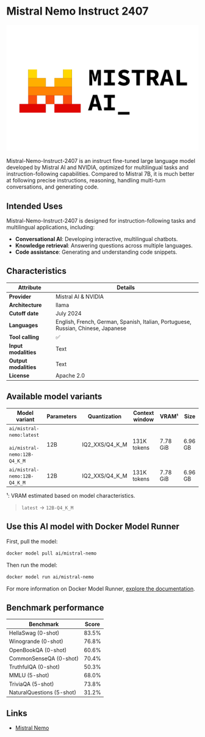 # Mistral Nemo Instruct 2407

![logo](https://github.com/docker/model-cards/raw/refs/heads/main/logos/mistral-280x184-overview@2x.svg)

Mistral-Nemo-Instruct-2407 is an instruct fine-tuned large language model developed by Mistral AI and NVIDIA, optimized for multilingual tasks and instruction-following capabilities.
Compared to Mistral 7B, it is much better at following precise instructions, reasoning, handling multi-turn conversations, and generating code.

## Intended Uses

Mistral-Nemo-Instruct-2407 is designed for instruction-following tasks and multilingual applications, including:

- **Conversational AI**: Developing interactive, multilingual chatbots.
- **Knowledge retrieval**: Answering questions across multiple languages.
- **Code assistance**: Generating and understanding code snippets.

## Characteristics

| Attribute             | Details                                                                                 |
|-----------------------|-----------------------------------------------------------------------------------------|
| **Provider**          | Mistral AI & NVIDIA                                                                     |
| **Architecture**      | llama                                                                                   |
| **Cutoff date**       | July 2024                                                                               |
| **Languages**         | English, French, German, Spanish, Italian, Portuguese, Russian, Chinese, Japanese       |
| **Tool calling**      | ✅                                                                                      |
| **Input modalities**  | Text                                                                                    |
| **Output modalities** | Text                                                                                    |
| **License**           | Apache 2.0                                                                              |

## Available model variants

| Model variant | Parameters | Quantization | Context window | VRAM¹ | Size |
|---------------|------------|--------------|----------------|------|-------|
| `ai/mistral-nemo:latest`<br><br>`ai/mistral-nemo:12B-Q4_K_M` | 12B | IQ2_XXS/Q4_K_M | 131K tokens | 7.78 GiB | 6.96 GB |
| `ai/mistral-nemo:12B-Q4_K_M` | 12B | IQ2_XXS/Q4_K_M | 131K tokens | 7.78 GiB | 6.96 GB |

¹: VRAM estimated based on model characteristics.

> `latest` → `12B-Q4_K_M`

## Use this AI model with Docker Model Runner

First, pull the model:

```bash
docker model pull ai/mistral-nemo
```

Then run the model:

```bash
docker model run ai/mistral-nemo
```

For more information on Docker Model Runner, [explore the documentation](https://docs.docker.com/desktop/features/model-runner/).

## Benchmark performance

| Benchmark                   | Score |
|-----------------------------|-------|
| HellaSwag (0-shot)          | 83.5% |
| Winogrande (0-shot)         | 76.8% |
| OpenBookQA (0-shot)         | 60.6% |
| CommonSenseQA (0-shot)      | 70.4% |
| TruthfulQA (0-shot)         | 50.3% |
| MMLU (5-shot)               | 68.0% |
| TriviaQA (5-shot)           | 73.8% |
| NaturalQuestions (5-shot)   | 31.2% |

## Links

- [Mistral Nemo](https://mistral.ai/news/mistral-nemo)
